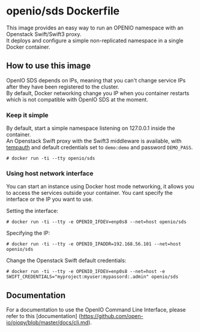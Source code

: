 # openio/sds Dockerfile

This image provides an easy way to run an OPENIO namespace with an Openstack Swift/Swift3 proxy.  
It deploys and configure a simple non-replicated namespace in a single Docker container.

## How to use this image

OpenIO SDS depends on IPs, meaning that you can't change service IPs after they have been registered to the cluster.  
By default, Docker networking change you IP when you container restarts which is not compatible with OpenIO SDS at the moment.  

### Keep it simple

By default, start a simple namespace listening on 127.0.0.1 inside the container.  
An Openstack Swift proxy with the Swift3 middleware is available, with [tempauth](https://docs.openstack.org/developer/swift/overview_auth.html#tempauth) and default credentials set to `demo:demo` and password `DEMO_PASS`.  


```console
# docker run -ti --tty openio/sds
```

### Using host network interface

You can start an instance using Docker host mode networking, it allows you to access the services outside your container. You cant specify the interface or the IP you want to use.

Setting the interface:
```console
# docker run -ti --tty -e OPENIO_IFDEV=enp0s8 --net=host openio/sds
```

Specifying the IP:
```console
# docker run -ti --tty -e OPENIO_IPADDR=192.168.56.101 --net=host openio/sds
```

Change the Openstack Swift default credentials:  
```console
# docker run -ti --tty -e OPENIO_IFDEV=enp0s8 --net=host -e SWIFT_CREDENTIALS="myproject:myuser:mypassord:.admin" openio/sds
```

## Documentation

For a documentation to use the OpenIO Command Line Interface, please refer to this [documentation] (https://github.com/open-io/oiopy/blob/master/docs/cli.md).  

